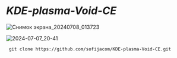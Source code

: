 # *KDE-plasma-Void-CE*

![Снимок экрана_20240708_013723](https://github.com/sofijacom/KDE-plasma-Void-CE/assets/107557749/bf8b0f1a-d484-4b83-9caf-01968162fb11)


![2024-07-07_20-41](https://github.com/sofijacom/KDE-plasma-Void-CE/assets/107557749/f4306dcd-528f-4439-a9a4-38aa9a10f63d)

```
 git clone https://github.com/sofijacom/KDE-plasma-Void-CE.git
```
